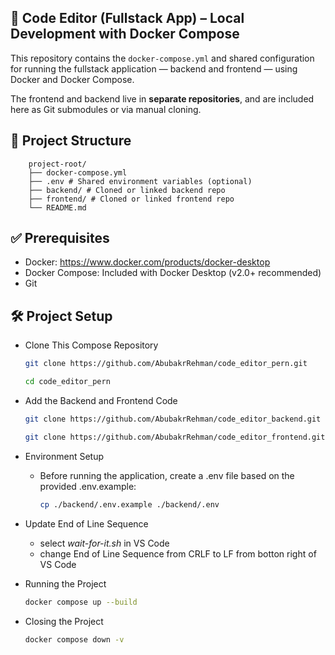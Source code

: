 ## 🐳 Code Editor (Fullstack App) – Local Development with Docker Compose
This repository contains the `docker-compose.yml` and shared configuration for running the fullstack application — backend and frontend — using Docker and Docker Compose.
        
The frontend and backend live in **separate repositories**, and are included here as Git submodules or via manual cloning.

## 📁 Project Structure
        project-root/
        ├── docker-compose.yml
        ├── .env # Shared environment variables (optional)
        ├── backend/ # Cloned or linked backend repo
        ├── frontend/ # Cloned or linked frontend repo
        └── README.md

## ✅ Prerequisites
  - Docker: https://www.docker.com/products/docker-desktop
  - Docker Compose: Included with Docker Desktop (v2.0+ recommended)
  - Git

## 🛠️ Project Setup
- Clone This Compose Repository
    ```bash
    git clone https://github.com/AbubakrRehman/code_editor_pern.git
    ```
     ```bash
    cd code_editor_pern
    ```
- Add the Backend and Frontend Code
    ```bash
    git clone https://github.com/AbubakrRehman/code_editor_backend.git backend
    ```
     ```bash
    git clone https://github.com/AbubakrRehman/code_editor_frontend.git frontend
    ```
- Environment Setup
  - Before running the application, create a .env file based on the provided .env.example:
    ```bash
    cp ./backend/.env.example ./backend/.env
    ```
- Update End of Line Sequence
  - select *wait-for-it.sh* in VS Code
  - change End of Line Sequence from CRLF to LF from botton right of VS Code 

- Running the Project
    ```bash
    docker compose up --build
    ```
- Closing the Project
    ```bash
    docker compose down -v
    ```